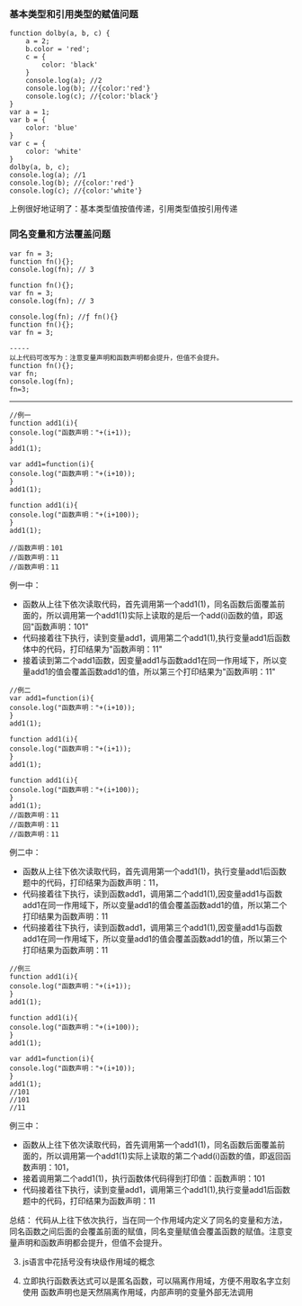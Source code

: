 ### 基本类型和引用类型的赋值问题
```
function dolby(a, b, c) {
    a = 2;
    b.color = 'red';
    c = {
        color: 'black'
    }
    console.log(a); //2
    console.log(b); //{color:'red'}
    console.log(c); //{color:'black'}
}
var a = 1;
var b = {
    color: 'blue'
}
var c = {
    color: 'white'
}
dolby(a, b, c);
console.log(a); //1
console.log(b); //{color:'red'}
console.log(c); //{color:'white'}
```
上例很好地证明了：基本类型值按值传递，引用类型值按引用传递

### 同名变量和方法覆盖问题
```
var fn = 3;
function fn(){};
console.log(fn); // 3
```
```
function fn(){};
var fn = 3;
console.log(fn); // 3
```
```
console.log(fn); //ƒ fn(){}
function fn(){};
var fn = 3;

-----
以上代码可改写为：注意变量声明和函数声明都会提升，但值不会提升。
function fn(){};
var fn;
console.log(fn);
fn=3;
```
-----
```
//例一
function add1(i){
console.log("函数声明："+(i+1));
}
add1(1);

var add1=function(i){
console.log("函数声明："+(i+10));
}
add1(1);

function add1(i){
console.log("函数声明："+(i+100));
}
add1(1);

//函数声明：101 
//函数声明：11 
//函数声明：11 
```
例一中：
- 函数从上往下依次读取代码，首先调用第一个add1(1)，同名函数后面覆盖前面的，所以调用第一个add1(1)实际上读取的是后一个add(i)函数的值，即返回"函数声明：101"
- 代码接着往下执行，读到变量add1，调用第二个add1(1),执行变量add1后函数体中的代码，打印结果为"函数声明：11"
- 接着读到第二个add1函数，因变量add1与函数add1在同一作用域下，所以变量add1的值会覆盖函数add1的值，所以第三个打印结果为"函数声明：11"
```
//例二
var add1=function(i){
console.log("函数声明："+(i+10));
}
add1(1);

function add1(i){
console.log("函数声明："+(i+1));
}
add1(1);

function add1(i){
console.log("函数声明："+(i+100));
}
add1(1);
//函数声明：11
//函数声明：11
//函数声明：11
```
例二中：
- 函数从上往下依次读取代码，首先调用第一个add1(1)，执行变量add1后函数题中的代码，打印结果为函数声明：11，
- 代码接着往下执行，读到函数add1，调用第二个add1(1),因变量add1与函数add1在同一作用域下，所以变量add1的值会覆盖函数add1的值，所以第二个打印结果为函数声明：11
- 代码接着往下执行，读到函数add1，调用第三个add1(1),因变量add1与函数add1在同一作用域下，所以变量add1的值会覆盖函数add1的值，所以第三个打印结果为函数声明：11
```
//例三
function add1(i){
console.log("函数声明："+(i+1));
}
add1(1);

function add1(i){
console.log("函数声明："+(i+100));
}
add1(1);

var add1=function(i){
console.log("函数声明："+(i+10));
}
add1(1);
//101
//101
//11
```
例三中：
- 函数从上往下依次读取代码，首先调用第一个add1(1)，同名函数后面覆盖前面的，所以调用第一个add1(1)实际上读取的第二个add(i)函数的值，即返回函数声明：101，
- 接着调用第二个add1(1)，执行函数体代码得到打印值：函数声明：101
- 代码接着往下执行，读到变量add1，调用第三个add1(1),执行变量add1后函数题中的代码，打印结果为函数声明：11

总结：
代码从上往下依次执行，当在同一个作用域内定义了同名的变量和方法，同名函数之间后面的会覆盖前面的赋值，同名变量赋值会覆盖函数的赋值。注意变量声明和函数声明都会提升，但值不会提升。



3. js语言中花括号没有块级作用域的概念

4. 立即执行函数表达式可以是匿名函数，可以隔离作用域，方便不用取名字立刻使用
函数声明也是天然隔离作用域，内部声明的变量外部无法调用